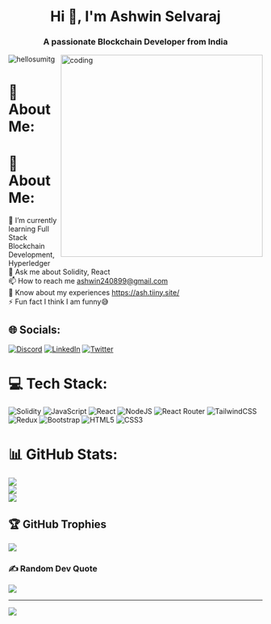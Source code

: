 <h1 align="center">Hi 👋, I'm Ashwin Selvaraj</h1>
<h3 align="center">A passionate Blockchain Developer from India</h3>
<img align="right" alt="coding" width="400" src="https://camo.githubusercontent.com/5ddf73ad3a205111cf8c686f687fc216c2946a75005718c8da5b837ad9de78c9/68747470733a2f2f7468756d62732e6766796361742e636f6d2f4576696c4e657874446576696c666973682d736d616c6c2e676966">
<p align="left"> <img src="https://komarev.com/ghpvc/?username=hellosumitg&label=Profile%20views&color=0e75b6&style=flat" alt="hellosumitg" /> </p>

# 💫 About Me:
# 💫 About Me:
🌱 I’m currently learning Full Stack Blockchain Development, Hyperledger<br>💬 Ask me about Solidity, React<br>📫 How to reach me ashwin240899@gmail.com<br>📄 Know about my experiences https://ash.tiiny.site/<br>⚡ Fun fact I think I am funny😅


## 🌐 Socials:
[![Discord](https://img.shields.io/badge/Discord-%237289DA.svg?logo=discord&logoColor=white)](https://discord.gg/https://discord.gg/vYkPRSHD) [![LinkedIn](https://img.shields.io/badge/LinkedIn-%230077B5.svg?logo=linkedin&logoColor=white)](https://linkedin.com/in/ashwin-s-18992b193) [![Twitter](https://img.shields.io/badge/Twitter-%231DA1F2.svg?logo=Twitter&logoColor=white)](https://twitter.com/ashontech_) 

# 💻 Tech Stack:
![Solidity](https://img.shields.io/badge/Solidity-%23363636.svg?style=for-the-badge&logo=solidity&logoColor=white) ![JavaScript](https://img.shields.io/badge/javascript-%23323330.svg?style=for-the-badge&logo=javascript&logoColor=%23F7DF1E) ![React](https://img.shields.io/badge/react-%2320232a.svg?style=for-the-badge&logo=react&logoColor=%2361DAFB) ![NodeJS](https://img.shields.io/badge/node.js-6DA55F?style=for-the-badge&logo=node.js&logoColor=white) ![React Router](https://img.shields.io/badge/React_Router-CA4245?style=for-the-badge&logo=react-router&logoColor=white) ![TailwindCSS](https://img.shields.io/badge/tailwindcss-%2338B2AC.svg?style=for-the-badge&logo=tailwind-css&logoColor=white) ![Redux](https://img.shields.io/badge/redux-%23593d88.svg?style=for-the-badge&logo=redux&logoColor=white) ![Bootstrap](https://img.shields.io/badge/bootstrap-%23563D7C.svg?style=for-the-badge&logo=bootstrap&logoColor=white) ![HTML5](https://img.shields.io/badge/html5-%23E34F26.svg?style=for-the-badge&logo=html5&logoColor=white) ![CSS3](https://img.shields.io/badge/css3-%231572B6.svg?style=for-the-badge&logo=css3&logoColor=white)
# 📊 GitHub Stats:
![](https://github-readme-stats.vercel.app/api?username=Ashwin-Selvaraj&theme=dark&hide_border=false&include_all_commits=true&count_private=true)<br/>
![](https://github-readme-streak-stats.herokuapp.com/?user=Ashwin-Selvaraj&theme=dark&hide_border=false)<br/>
![](https://github-readme-stats.vercel.app/api/top-langs/?username=Ashwin-Selvaraj&theme=dark&hide_border=false&include_all_commits=true&count_private=true&layout=compact)

## 🏆 GitHub Trophies
![](https://github-profile-trophy.vercel.app/?username=Ashwin-Selvaraj&theme=discord&no-frame=false&no-bg=false&margin-w=4)

### ✍️ Random Dev Quote
![](https://quotes-github-readme.vercel.app/api?type=horizontal&theme=radical)

---
[![](https://visitcount.itsvg.in/api?id=Ashwin-Selvaraj&icon=0&color=12)](https://visitcount.itsvg.in)

<!-- Proudly created with GPRM ( https://gprm.itsvg.in ) -->
